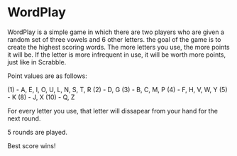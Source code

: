 # WordPlay

WordPlay is a simple game in which there are two players who are given a random set of three vowels and 6 other letters. the goal of the game is to create the highest scoring words. The more letters you use, the more points it will be. If the letter is more infrequent in use, it will be worth more points, just like in Scrabble.

Point values are as follows:

(1) - A, E, I, O, U, L, N, S, T, R
(2) - D, G
(3) - B, C, M, P
(4) - F, H, V, W, Y
(5) - K
(8) - J, X
(10) - Q, Z

For every letter you use, that letter will dissapear from your hand for the next round.

5 rounds are played. 

Best score wins!


